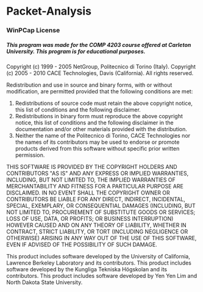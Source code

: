 # Packet-Analysis






### WinPCap License

##### This program was made for the COMP 4203 course offered at Carleton University. This program is for educational purposes.

Copyright (c) 1999 - 2005 NetGroup, Politecnico di Torino (Italy).
Copyright (c) 2005 - 2010 CACE Technologies, Davis (California).
All rights reserved.

Redistribution and use in source and binary forms, with or without modification, are permitted provided that the following conditions are met:

1. Redistributions of source code must retain the above copyright notice, this list of conditions and the following disclaimer.
2. Redistributions in binary form must reproduce the above copyright notice, this list of conditions and the following disclaimer in the documentation and/or other materials provided with the distribution.
3. Neither the name of the Politecnico di Torino, CACE Technologies nor the names of its contributors may be used to endorse or promote products derived from this software without specific prior written permission.

THIS SOFTWARE IS PROVIDED BY THE COPYRIGHT HOLDERS AND CONTRIBUTORS "AS IS" AND ANY EXPRESS OR IMPLIED WARRANTIES, INCLUDING, BUT NOT LIMITED TO, THE IMPLIED WARRANTIES OF MERCHANTABILITY AND FITNESS FOR A PARTICULAR PURPOSE ARE DISCLAIMED. IN NO EVENT SHALL THE COPYRIGHT OWNER OR CONTRIBUTORS BE LIABLE FOR ANY DIRECT, INDIRECT, INCIDENTAL, SPECIAL, EXEMPLARY, OR CONSEQUENTIAL DAMAGES (INCLUDING, BUT NOT LIMITED TO, PROCUREMENT OF SUBSTITUTE GOODS OR SERVICES; LOSS OF USE, DATA, OR PROFITS; OR BUSINESS INTERRUPTION) HOWEVER CAUSED AND ON ANY THEORY OF LIABILITY, WHETHER IN CONTRACT, STRICT LIABILITY, OR TORT (INCLUDING NEGLIGENCE OR OTHERWISE) ARISING IN ANY WAY OUT OF THE USE OF THIS SOFTWARE, EVEN IF ADVISED OF THE POSSIBILITY OF SUCH DAMAGE.

This product includes software developed by the University of California, Lawrence Berkeley Laboratory and its contributors.
This product includes software developed by the Kungliga Tekniska Högskolan and its contributors.
This product includes software developed by Yen Yen Lim and North Dakota State University.
